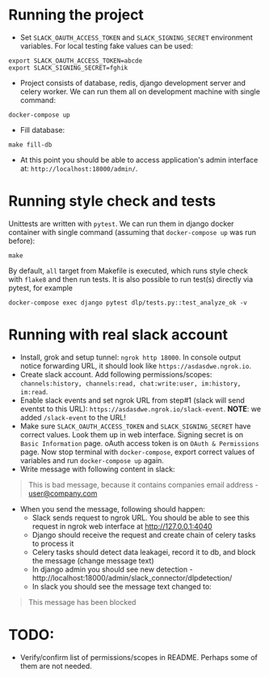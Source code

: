 # Running the project
- Set `SLACK_OAUTH_ACCESS_TOKEN` and `SLACK_SIGNING_SECRET` environment variables. For local testing fake values can be used:
```
export SLACK_OAUTH_ACCESS_TOKEN=abcde
export SLACK_SIGNING_SECRET=fghik
```
- Project consists of database, redis, django development server and celery worker. We can run them all on development machine with single command:
```
docker-compose up
```
- Fill database:
```
make fill-db
```
- At this point you should be able to access application's admin interface at: `http://localhost:18000/admin/`.

# Running style check and tests
Unittests are written with `pytest`. We can run them in django docker container with single command (assuming that `docker-compose up` was run before):
```
make
```
By default, `all` target from Makefile is executed, which runs style check with `flake8` and then run tests.
It is also possible to run test(s) directly via pytest, for example
```
docker-compose exec django pytest dlp/tests.py::test_analyze_ok -v
```

# Running with real slack account
- Install, grok and setup tunnel: `ngrok http 18000`. In console output notice forwarding URL, it should look like `https://asdasdwe.ngrok.io`.
- Create slack account. Add following permissions/scopes: `channels:history, channels:read, chat:write:user, im:history, im:read`.
- Enable slack events and set ngrok URL from step#1 (slack will send eventst to this URL): `https://asdasdwe.ngrok.io/slack-event`. **NOTE**: we added `/slack-event` to the URL!
- Make sure `SLACK_OAUTH_ACCESS_TOKEN` and `SLACK_SIGNING_SECRET` have correct values. Look them up in web interface. Signing secret is on `Basic Information` page. oAuth access token is on `OAuth & Permissions` page. Now stop terminal with `docker-compose`, export correct values of variables and run `docker-compose up` again.
- Write message with following content in slack:
> This is bad message, because it contains companies email address - user@company.com

- When you send the message, following should happen:
    - Slack sends request to ngrok URL. You should be able to see this request in ngrok web interface at http://127.0.0.1:4040
    - Django should receive the request and create chain of celery tasks to process it
    - Celery tasks should detect data leakagei, record it to db, and block the message (change message text)
    - In django admin you should see new detection - http://localhost:18000/admin/slack_connector/dlpdetection/
    - In slack you should see the message text changed to:
> This message has been blocked

# TODO:
- Verify/confirm list of permissions/scopes in README. Perhaps some of them are not needed.
